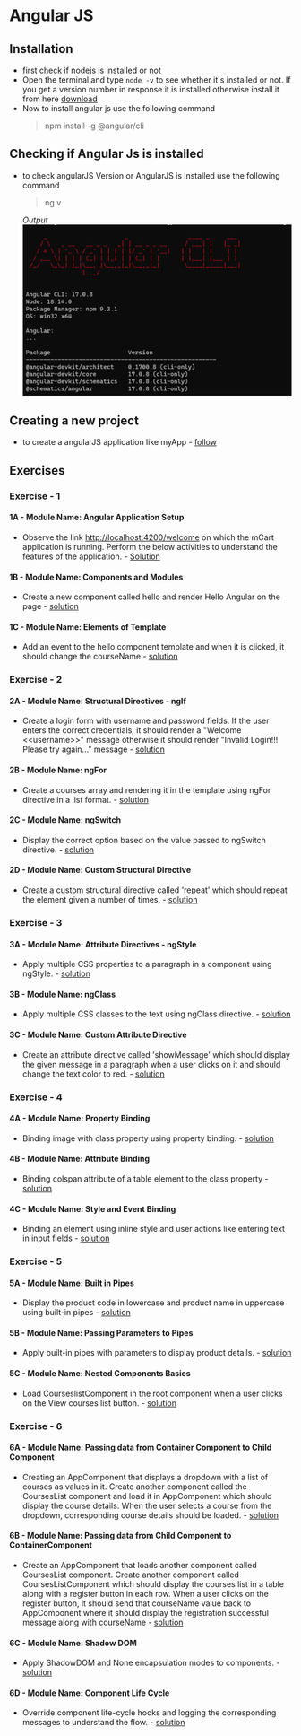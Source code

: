 # Angular JS

## Installation

- first check if nodejs is installed or not
- Open the terminal and type `node -v` to see whether it's installed or not. If you get a version number in response it is installed otherwise install it from here [download](https://nodejs.org/en/download)
- Now to install angular js use the following command
    > npm install -g @angular/cli

## Checking if Angular Js is installed

- to check angularJS Version or AngularJS is installed use the following command

    > ng v

    *Output*
    ![Alt text](images/image.png)

## Creating a new project 

- to create a angularJS application like myApp - [follow](createAnApplication.md)

## Exercises

### Exercise - 1

#### 1A - Module Name: Angular Application Setup

- Observe the link <http://localhost:4200/welcome> on which the mCart application is running. Perform the below activities to understand the features of the application. - [Solution](https://infyspringboard.onwingspan.com/web/en/viewer/web-module/lex_27130678039600755000_shared?collectionId=lex_20858515543254600000_shared&collectionType=Course&pathId=lex_22423373009981100000_shared)

#### 1B - Module Name: Components and Modules

- Create a new component called hello and render Hello Angular on the page - [solution](exercise-1b.md)

#### 1C - Module Name: Elements of Template

- Add an event to the hello component template and when it is clicked, it should change the courseName - [solution](exercise-1c.md)

### Exercise - 2

#### 2A - Module Name: Structural Directives - ngIf

- Create a login form with username and password fields. If the user enters the correct credentials, it should render a "Welcome <\<username>>" message otherwise it should render "Invalid Login!!! Please try again..." message - [solution](https://infyspringboard.onwingspan.com/web/en/viewer/web-module/lex_auth_0127637402260439042595_shared?collectionId=lex_20858515543254600000_shared&collectionType=Course&pathId=lex_9893896193812204000_shared)

#### 2B - Module Name: ngFor

- Create a courses array and rendering it in the template using ngFor directive in a list format. - [solution](https://infyspringboard.onwingspan.com/web/en/viewer/web-module/lex_32795774277593590000_shared?collectionId=lex_20858515543254600000_shared&collectionType=Course&pathId=lex_9893896193812204000_shared)

#### 2C - Module Name: ngSwitch

- Display the correct option based on the value passed to ngSwitch directive. - [solution](https://infyspringboard.onwingspan.com/web/en/viewer/web-module/lex_23388127475984175000_shared?collectionId=lex_20858515543254600000_shared&collectionType=Course&pathId=lex_9893896193812204000_shared)

#### 2D - Module Name: Custom Structural Directive

- Create a custom structural directive called 'repeat' which should repeat the element given a number of times.  - [solution](https://infyspringboard.onwingspan.com/web/en/viewer/web-module/lex_24073319904331424000_shared?collectionId=lex_20858515543254600000_shared&collectionType=Course&pathId=lex_9893896193812204000_shared)

### Exercise - 3

#### 3A - Module Name: Attribute Directives - ngStyle

- Apply multiple CSS properties to a paragraph in a component using ngStyle. - [solution](https://infyspringboard.onwingspan.com/web/en/viewer/web-module/lex_24037156998765367000_shared?collectionId=lex_20858515543254600000_shared&collectionType=Course&pathId=lex_9893896193812204000_shared)

#### 3B - Module Name: ngClass

- Apply multiple CSS classes to the text using ngClass directive. - [solution](https://infyspringboard.onwingspan.com/web/en/viewer/web-module/lex_3459610297074182000_shared?collectionId=lex_20858515543254600000_shared&collectionType=Course&pathId=lex_9893896193812204000_shared)

#### 3C - Module Name: Custom Attribute Directive

- Create an attribute directive called 'showMessage' which should display the given message in a paragraph when a user clicks on it and should change the text color to red.  - [solution](https://infyspringboard.onwingspan.com/web/en/viewer/web-module/lex_14783742359773809000_shared?collectionId=lex_20858515543254600000_shared&collectionType=Course&pathId=lex_9893896193812204000_shared)

### Exercise - 4

#### 4A - Module Name: Property Binding

- Binding image with class property using property binding. - [solution](https://infyspringboard.onwingspan.com/web/en/viewer/web-module/lex_8951964709153619000_shared?collectionId=lex_20858515543254600000_shared&collectionType=Course&pathId=lex_11698138479856183000_shared)

#### 4B - Module Name: Attribute Binding

- Binding colspan attribute of a table element to the class property - [solution](https://infyspringboard.onwingspan.com/web/en/viewer/web-module/lex_7154252883180625000_shared?collectionId=lex_20858515543254600000_shared&collectionType=Course&pathId=lex_11698138479856183000_shared)

#### 4C - Module Name: Style and Event Binding

- Binding an element using inline style and user actions like entering text in input fields - [solution](exercise-4c.md)

### Exercise - 5

#### 5A - Module Name: Built in Pipes

- Display the product code in lowercase and product name in uppercase using built-in pipes - [solution](https://infyspringboard.onwingspan.com/web/en/viewer/web-module/lex_11810543990912035000_shared?collectionId=lex_20858515543254600000_shared&collectionType=Course&pathId=lex_8545308691879687000_shared)

#### 5B - Module Name: Passing Parameters to Pipes

- Apply built-in pipes with parameters to display product details.  - [solution](https://infyspringboard.onwingspan.com/web/en/viewer/web-module/lex_21187073707540988000_shared?collectionId=lex_20858515543254600000_shared&collectionType=Course&pathId=lex_8545308691879687000_shared)

#### 5C - Module Name:  Nested Components Basics

- Load CourseslistComponent in the root component when a user clicks on the View courses list button. - [solution](https://infyspringboard.onwingspan.com/web/en/viewer/web-module/lex_24231999287700136000_shared?collectionId=lex_20858515543254600000_shared&collectionType=Course&pathId=lex_19488894276985635000_shared)

### Exercise - 6

#### 6A - Module Name: Passing data from Container Component to Child Component

- Creating an AppComponent that displays a dropdown with a list of courses as values in it. Create another component called the CoursesList component and load it in AppComponent which should display the course details. When the user selects a course from the dropdown,  corresponding course details should be loaded.  - [solution](https://infyspringboard.onwingspan.com/web/en/viewer/web-module/lex_15758356947336235000_shared?collectionId=lex_20858515543254600000_shared&collectionType=Course&pathId=lex_19488894276985635000_shared)

#### 6B - Module Name: Passing data from Child Component to ContainerComponent

- Create an AppComponent that loads another component called CoursesList component. Create another component called CoursesListComponent which should display the courses list in a table along with a register button in each row. When a user clicks on the register button, it should send that courseName value back to AppComponent where it should display the registration successful message along with courseName - [solution](https://infyspringboard.onwingspan.com/web/en/viewer/web-module/lex_8617023042439579000_shared?collectionId=lex_20858515543254600000_shared&collectionType=Course&pathId=lex_19488894276985635000_shared)

#### 6C - Module Name: Shadow DOM

- Apply ShadowDOM and None encapsulation modes to components.  - [solution](https://infyspringboard.onwingspan.com/web/en/viewer/web-module/lex_10312243404892470000_shared?collectionId=lex_20858515543254600000_shared&collectionType=Course&pathId=lex_19488894276985635000_shared)

#### 6D - Module Name: Component Life Cycle

- Override component life-cycle hooks and logging the corresponding messages to understand the flow. - [solution](https://infyspringboard.onwingspan.com/web/en/viewer/web-module/lex_5741791208267317000_shared?collectionId=lex_20858515543254600000_shared&collectionType=Course&pathId=lex_19488894276985635000_shared)
